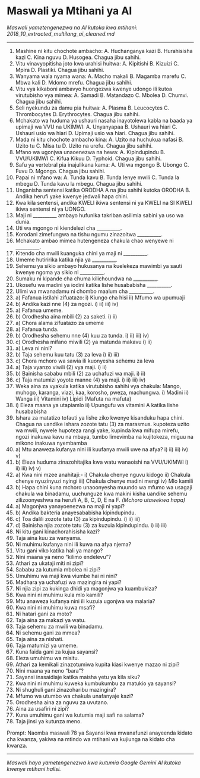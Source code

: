 # Maswali ya Mtihani ya AI
*Maswali yametengenezwa na AI kutoka kwa mtihani: 2018_10_extracted_multilang_ai_cleaned.md*

---

1.  Mashine ni kitu chochote ambacho: A. Huchanganya kazi B. Hurahisisha kazi C. Kina nguvu D. Husogea. Chagua jibu sahihi.
2.  Vitu vinavyopitisha joto kwa urahisi huitwa: A. Kipitishi B. Kizuizi C. Mpira D. Plastiki. Chagua jibu sahihi.
3.  Wanyama wala nyama wana: A. Macho makali B. Magamba marefu C. Mbwa kali D. Mdomo mrefu. Chagua jibu sahihi.
4.  Vitu vya kikaboni ambavyo huongezwa kwenye udongo ili kutoa virutubisho vya mimea: A. Samadi B. Matandazo C. Mbolea D. Chumvi. Chagua jibu sahihi.
5.  Seli nyekundu za damu pia huitwa: A. Plasma B. Leucocytes C. Thrombocytes D. Erythrocytes. Chagua jibu sahihi.
6.  Mchakato wa huduma ya ushauri nasaha inayotolewa kabla na baada ya upimaji wa VVU na UKIMWI: A. Unyanyapaa B. Ushauri wa hiari C. Ushauri usio wa hiari D. Upimaji usio wa hiari. Chagua jibu sahihi.
7.  Mada ni kitu chochote ambacho kina: A. Uzito na huchukua nafasi B. Uzito tu C. Misa tu D. Uzito na urefu. Chagua jibu sahihi.
8.  Mfano wa ugonjwa unaoenezwa na hewa: A. Kipindupindu B. VVU/UKIMWI C. Kifua Kikuu D. Typhoid. Chagua jibu sahihi.
9.  Safu ya vertebral pia inajulikana kama: A. Uti wa mgongo B. Ubongo C. Fuvu D. Mgongo. Chagua jibu sahihi.
10. Papai ni mfano wa: A. Tunda kavu B. Tunda lenye mwili C. Tunda la mbegu D. Tunda kavu la mbegu. Chagua jibu sahihi.
11. Unganisha sentensi katika ORODHA A na jibu sahihi kutoka ORODHA B. Andika herufi yake kwenye jedwali hapa chini.
12. Kwa kila sentensi, andika KWELI ikiwa sentensi ni ya KWELI na SI KWELI ikiwa sentensi ni ya UONGO.
13. Maji ni __________ ambayo hufunika takriban asilimia sabini ya uso wa dunia.
14. Uti wa mgongo ni kiendelezi cha __________.
15. Korodani zimefungwa na tishu ngumu zinazoitwa __________.
16. Mchakato ambao mimea hutengeneza chakula chao wenyewe ni __________.
17. Kitendo cha mwili kuanguka chini ya maji ni __________.
18. Umeme hutiririka katika njia ya __________.
19. Sehemu ya sikio ambayo hukusanya na kuelekeza mawimbi ya sauti kwenye ngoma ya sikio ni __________.
20. Sumaku ni kipande cha chuma kilichoundwa na __________.
21. Ukosefu wa madini ya iodini katika lishe husababisha __________.
22. Ulimi wa mwanadamu ni chombo maalum cha __________.
23. a) Fafanua istilahi zifuatazo: i) Kiungo cha hisi ii) Mfumo wa upumuaji
24. b) Andika kazi nne (4) za ngozi. i) ii) iii) iv)
25. a) Fafanua umeme.
26. b) Orodhesha aina mbili (2) za saketi. i) ii)
27. a) Chora alama zifuatazo za umeme
28. a) Fafanua tunda.
29. b) Orodhesha sehemu nne (4) kuu za tunda. i) ii) iii) iv)
30. c) Orodhesha mifano miwili (2) ya matunda makavu i) ii)
31. a) Leva ni nini?
32. b) Taja sehemu kuu tatu (3) za leva i) ii) iii)
33. c) Chora mchoro wa sawia ili kuonyesha sehemu za leva
34. a) Taja vyanzo viwili (2) vya maji. i) ii)
35. b) Bainisha sababu mbili (2) za uchafuzi wa maji. i) ii)
36. c) Taja matumizi yoyote manne (4) ya maji. i) ii) iii) iv)
37. Weka aina za vyakula katika virutubisho sahihi vya chakula: Mango, muhogo, karanga, viazi, kaa, korosho, pweza, machungwa. i) Madini ii) Wanga iii) Vitamini iv) Lipidi (Mafuta na mafuta)
38. i) Eleza maana ya utapiamlo ii) Upungufu wa vitamini A katika lishe husababisha
39. Ishara za matatizo tofauti ya lishe ziko kwenye kisanduku hapa chini. Chagua na uandike ishara zozote tatu (3) za marasmus. kupoteza uzito wa mwili, nywele hupoteza rangi yake, kupinda kwa mifupa mirefu, ngozi inakuwa kavu na mbaya, tumbo limevimba na kujitokeza, miguu na mikono inakuwa nyembamba
40. a) Mtu anaweza kufanya nini ili kuufanya mwili uwe na afya? i) ii) iii) iv) v)
41. b) Eleza huduma zinazohitajika kwa watu wanaoishi na VVU/UKIMWI i) ii) iii) iv) v)
42. a) Kwa nini mzee anahitaji:- i) Chakula chenye nguvu kidogo ii) Chakula chenye nyuzinyuzi nyingi iii) Chakula chenye madini mengi iv) Mlo kamili
43. b) Hapa chini kuna mchoro unaoonyesha muundo wa mfumo wa usagaji chakula wa binadamu, uuchunguze kwa makini kisha uandike sehemu zilizoonyeshwa na herufi A, B, C, D, E na F. *(Mchoro utawekwa hapa)*
44. a) Magonjwa yanayoenezwa na maji ni yapi?
45. b) Andika bakteria anayesababisha kipindupindu.
46. c) Toa dalili zozote tatu (3) za kipindupindu. i) ii) iii)
47. d) Bainisha njia zozote tatu (3) za kuzuia kipindupindu. i) ii) iii)
48. Ni kitu gani kinachorahisisha kazi?
49. Taja aina kuu za wanyama.
50. Ni muhimu kufanya nini ili kuwa na afya njema?
51. Vitu gani viko katika hali ya mango?
52. Nini maana ya neno “kilimo endelevu”?
53. Athari za ukataji miti ni zipi?
54. Sababu za kutumia mbolea ni zipi?
55. Umuhimu wa maji kwa viumbe hai ni nini?
56. Madhara ya uchafuzi wa mazingira ni yapi?
57. Ni njia zipi za kukinga dhidi ya magonjwa ya kuambukiza?
58. Kwa nini ni muhimu kula mlo kamili?
59. Mtu anaweza kufanya nini ili kuzuia ugonjwa wa malaria?
60. Kwa nini ni muhimu kuwa msafi?
61. Ni hatari gani za moto?
62. Taja aina za makazi ya watu.
63. Taja sehemu za mwili wa binadamu.
64. Ni sehemu gani za mmea?
65. Taja aina za nishati.
66. Taja matumizi ya umeme.
67. Kuna faida gani za kujua sayansi?
68. Eleza umuhimu wa misitu.
69. Athari za kemikali zinazotumiwa kupita kiasi kwenye mazao ni zipi?
70. Nini maana ya neno “bara”?
71. Sayansi inasaidiaje katika maisha yetu ya kila siku?
72. Kwa nini ni muhimu kuweka kumbukumbu za matukio ya sayansi?
73. Ni shughuli gani zinazoharibu mazingira?
74. Mfumo wa utumbo wa chakula unafanyaje kazi?
75. Orodhesha aina za nguvu za uvutano.
76. Aina za usafiri ni zipi?
77. Kuna umuhimu gani wa kutumia maji safi na salama?
78. Taja jinsi ya kutunza meno.

Prompt: Naomba maswali 78 ya Sayansi kwa mwanafunzi anayeenda kidato cha kwanza, yakiwa na mtindo wa mtihani wa kujiunga na kidato cha kwanza.

---
*Maswali haya yametengenezwa kwa kutumia Google Gemini AI kutoka kwenye mtihani halisi.*
